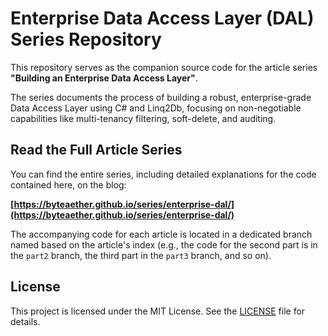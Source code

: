 # Enterprise Data Access Layer (DAL) Series Repository

This repository serves as the companion source code for the article series **"Building an Enterprise Data Access Layer"**.

The series documents the process of building a robust, enterprise-grade Data Access Layer using C# and Linq2Db, focusing on non-negotiable capabilities like multi-tenancy filtering, soft-delete, and auditing.

## Read the Full Article Series

You can find the entire series, including detailed explanations for the code contained here, on the blog:

**[https://byteaether.github.io/series/enterprise-dal/](https://byteaether.github.io/series/enterprise-dal/)**

The accompanying code for each article is located in a dedicated branch named based on the article's index (e.g., the code for the second part is in the `part2` branch, the third part in the `part3` branch, and so on).

## License

This project is licensed under the MIT License. See the [LICENSE](LICENSE) file for details.
